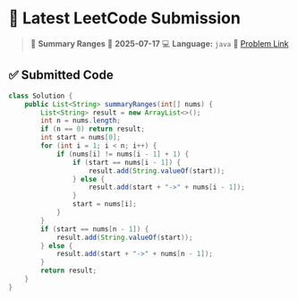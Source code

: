# 🧠 Latest LeetCode Submission

> 📌 **Summary Ranges**
> 📅 **2025-07-17**
> 💻 **Language:** `java`
> 🔗 [Problem Link](https://leetcode.com/problems/summary-ranges/)

## ✅ Submitted Code

```java
class Solution {
    public List<String> summaryRanges(int[] nums) {
        List<String> result = new ArrayList<>();
        int n = nums.length;
        if (n == 0) return result;
        int start = nums[0];
        for (int i = 1; i < n; i++) {
            if (nums[i] != nums[i - 1] + 1) {
                if (start == nums[i - 1]) {
                    result.add(String.valueOf(start));
                } else {
                    result.add(start + "->" + nums[i - 1]);
                }
                start = nums[i];
            }
        }
        if (start == nums[n - 1]) {
            result.add(String.valueOf(start));
        } else {
            result.add(start + "->" + nums[n - 1]);
        }
        return result;
    }
}

```

<!-- Updated: 2025-07-17 22:59:04.535889 -->
